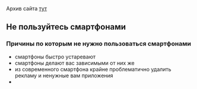 Архив сайта <a href="https://konnov.name/index2.html">тут</a>
## Не пользуйтесь смартфонами
### Причины по которым не нужно пользоваться смартфонами
- смартфоны быстро устаревают
- смартфоны делают вас зависимыми от них же
- из современного смартфона крайне проблематично удалить рекламу и ненужные вам приложения
- 
